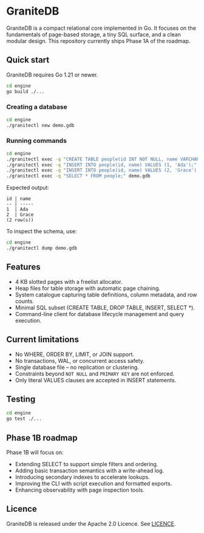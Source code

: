 # GraniteDB

GraniteDB is a compact relational core implemented in Go. It focuses on the fundamentals of page-based storage, a tiny SQL surface, and a clean modular design. This repository currently ships Phase 1A of the roadmap.

## Quick start

GraniteDB requires Go 1.21 or newer.

```bash
cd engine
go build ./...
```

### Creating a database

```bash
cd engine
./granitectl new demo.gdb
```

### Running commands

```bash
cd engine
./granitectl exec -q "CREATE TABLE people(id INT NOT NULL, name VARCHAR(50), PRIMARY KEY(id));" demo.gdb
./granitectl exec -q "INSERT INTO people(id, name) VALUES (1, 'Ada');" demo.gdb
./granitectl exec -q "INSERT INTO people(id, name) VALUES (2, 'Grace');" demo.gdb
./granitectl exec -q "SELECT * FROM people;" demo.gdb
```

Expected output:

```
id | name 
-- | -----
1  | Ada  
2  | Grace
(2 row(s))
```

To inspect the schema, use:

```bash
cd engine
./granitectl dump demo.gdb
```

## Features

* 4 KB slotted pages with a freelist allocator.
* Heap files for table storage with automatic page chaining.
* System catalogue capturing table definitions, column metadata, and row counts.
* Minimal SQL subset (CREATE TABLE, DROP TABLE, INSERT, SELECT *).
* Command-line client for database lifecycle management and query execution.

## Current limitations

* No WHERE, ORDER BY, LIMIT, or JOIN support.
* No transactions, WAL, or concurrent access safety.
* Single database file – no replication or clustering.
* Constraints beyond `NOT NULL` and `PRIMARY KEY` are not enforced.
* Only literal VALUES clauses are accepted in INSERT statements.

## Testing

```bash
cd engine
go test ./...
```

## Phase 1B roadmap

Phase 1B will focus on:

* Extending SELECT to support simple filters and ordering.
* Adding basic transaction semantics with a write-ahead log.
* Introducing secondary indexes to accelerate lookups.
* Improving the CLI with script execution and formatted exports.
* Enhancing observability with page inspection tools.

## Licence

GraniteDB is released under the Apache 2.0 Licence. See [LICENCE](LICENSE).
